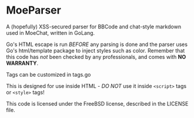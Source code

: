 MoeParser
=========

A (hopefully) XSS-secured parser for BBCode and chat-style markdown used in
MoeChat, written in GoLang.

Go's HTML escape is run *BEFORE* any parsing is done and the parser uses Go's
html/template package to inject styles such as color. Remember that this code
has *not* been checked by any professionals, and comes with **NO WARRANTY**.

Tags can be customized in tags.go

This is designed for use inside HTML - *DO NOT* use it inside ```<script>```
tags or ```<style>``` tags!

This code is licensed under the FreeBSD license, described in the LICENSE file.

